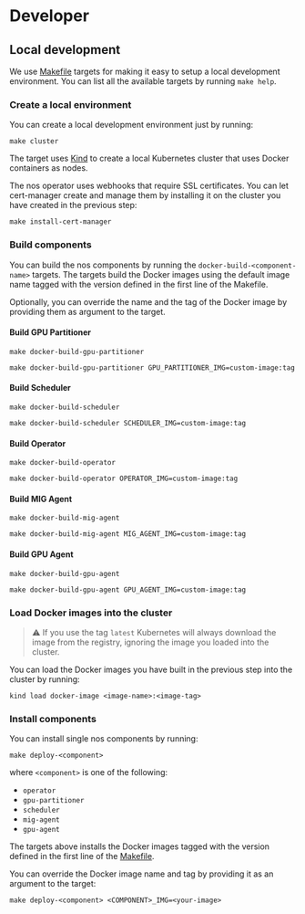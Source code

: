# Developer

## Local development
We use [Makefile](https://makefiletutorial.com/) targets for making it easy to setup a local development environment.
You can list all the available targets by running `make help`.

### Create a local environment
You can create a local development environment just by running:

```shell
make cluster
```

The target uses [Kind](https://kind.sigs.k8s.io/) to create a local Kubernetes cluster that uses Docker containers as nodes.


The nos operator uses webhooks that require SSL certificates. You can let cert-manager create and manage them by installing it on the cluster you have created in the previous step:
```shell
make install-cert-manager
```

### Build components
You can build the nos components by running the `docker-build-<component-name>` targets. The targets build the Docker images using the default image name tagged with the version defined in the first line of the Makefile.

Optionally, you can override the name and the tag of the Docker image by providing them as argument to the target.

#### Build GPU Partitioner
```shell
make docker-build-gpu-partitioner
```
```shell
make docker-build-gpu-partitioner GPU_PARTITIONER_IMG=custom-image:tag
```

#### Build Scheduler
```shell
make docker-build-scheduler
```
```shell
make docker-build-scheduler SCHEDULER_IMG=custom-image:tag
```

#### Build Operator
```shell
make docker-build-operator
```
```shell
make docker-build-operator OPERATOR_IMG=custom-image:tag
```

#### Build MIG Agent
```shell
make docker-build-mig-agent
```
```shell
make docker-build-mig-agent MIG_AGENT_IMG=custom-image:tag
```

#### Build GPU Agent
```shell
make docker-build-gpu-agent
```
```shell
make docker-build-gpu-agent GPU_AGENT_IMG=custom-image:tag
```

### Load Docker images into the cluster
> ⚠️ If you use the tag `latest` Kubernetes will always download the image from the registry,
> ignoring the image you loaded into the cluster.

You can load the Docker images you have built in the previous step into the cluster by running:
```shell
kind load docker-image <image-name>:<image-tag>
```

### Install components

You can install single nos components by running:
```shell
make deploy-<component>
````
where `<component>` is one of the following:
- `operator`
- `gpu-partitioner`
- `scheduler`
- `mig-agent`
- `gpu-agent`

The targets above installs the Docker images tagged with the version defined in the first line of
the [Makefile](../../../../Makefile).

You can override the Docker image name and tag by providing it as an argument to the target:
```shell
make deploy-<component> <COMPONENT>_IMG=<your-image>
```

